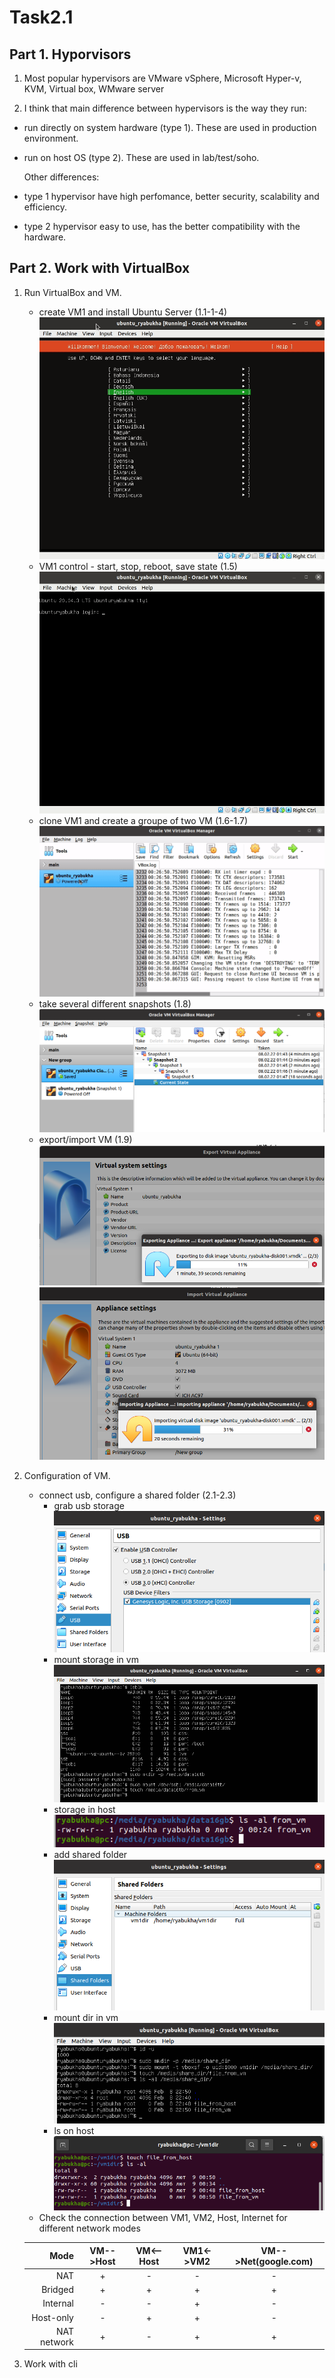 
# Task2.1

## Part 1. Hyporvisors

1. Most popular hypervisors are VMware vSphere, Microsoft Hyper-v, KVM, Virtual box, WMware server

2. I think that main difference between hypervisors is the way they run:

- run directly on system hardware (type 1). These are used in production environment.
- run on host OS (type 2). These are used in lab/test/soho.

  Other differences:

- type 1 hypervisor have high perfomance, better security, scalability and efficiency.
- type 2 hypervisor easy to use, has the better compatibility with the hardware.

## Part 2. Work with VirtualBox

1. Run VirtualBox and VM.
   - create VM1 and install Ubuntu Server (1.1-1-4)
     ![install](./assets/install_ubuntu.gif)
   - VM1 control - start, stop, reboot, save state (1.5)
     ![control](./assets/vm_control.gif)
   - clone VM1 and create a groupe of two VM (1.6-1.7)
     ![clone](./assets/clone_vm.gif)
   - take several different snapshots (1.8)
     ![snapshots](./assets/snapshots.png)
   - export/import VM (1.9)
     ![export_vm](./assets/export_vm.png)
     ![inport_vm](./assets/import_vm.png)
2. Configuration of VM.
   - connect usb, configure a shared folder (2.1-2.3)
     - grab usb storage
     ![usb1](./assets/usb1.png)
     - mount storage in vm
     ![usb2](./assets/usb2.png)
     - storage in host
     ![usb3](./assets/usb3.png)
     - add shared folder
     ![shared1](./assets/shared1.png)
     - mount dir in vm
     ![shared2](./assets/shared2.png)
     - ls on host
     ![shared3](./assets/shared3.png)
   - Check the connection between VM1, VM2, Host, Internet for different network modes

    | Mode         | VM-->Host | VM<--Host | VM1<->VM2 | VM-->Net(google.com) |
    | -----------: | :-------: | :-------: | :-------: | :------------------: |
    |  NAT         |     +     |      -    |     -     |       -              |
    | Bridged      |     +     |      +    |      +    |        +             |
    | Internal     |     -     |      -    |    +      |       -              |
    | Host-only    |     -     |      +    |      +    |        -             |
    |  NAT network |     +     |      -    |      +    |        +             |

3. Work with cli
